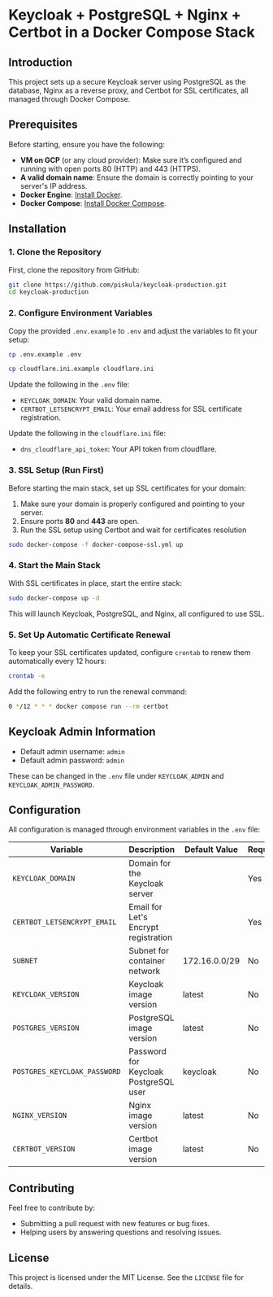 # Keycloak + PostgreSQL + Nginx + Certbot in a Docker Compose Stack

## Introduction

This project sets up a secure Keycloak server using PostgreSQL as the database, Nginx as a reverse proxy, and Certbot for SSL certificates, all managed through Docker Compose.

## Prerequisites

Before starting, ensure you have the following:

- **VM on GCP** (or any cloud provider): Make sure it’s configured and running with open ports 80 (HTTP) and 443 (HTTPS).
- **A valid domain name**: Ensure the domain is correctly pointing to your server's IP address.
- **Docker Engine**: [Install Docker](https://docs.docker.com/get-docker/).
- **Docker Compose**: [Install Docker Compose](https://docs.docker.com/compose/install/).

## Installation

### 1. Clone the Repository

First, clone the repository from GitHub:

```bash
git clone https://github.com/piskula/keycloak-production.git
cd keycloak-production
```

### 2. Configure Environment Variables

Copy the provided `.env.example` to `.env` and adjust the variables to fit your setup:

```bash
cp .env.example .env
```
```bash
cp cloudflare.ini.example cloudflare.ini
```

Update the following in the `.env` file:
- `KEYCLOAK_DOMAIN`: Your valid domain name.
- `CERTBOT_LETSENCRYPT_EMAIL`: Your email address for SSL certificate registration.

Update the following in the `cloudflare.ini` file:
- `dns_cloudflare_api_token`: Your API token from cloudflare.

### 3. SSL Setup (Run First)

Before starting the main stack, set up SSL certificates for your domain:

1. Make sure your domain is properly configured and pointing to your server.
2. Ensure ports **80** and **443** are open.
3. Run the SSL setup using Certbot and wait for certificates resolution

```bash
sudo docker-compose -f docker-compose-ssl.yml up
```

### 4. Start the Main Stack

With SSL certificates in place, start the entire stack:

```bash
sudo docker-compose up -d
```

This will launch Keycloak, PostgreSQL, and Nginx, all configured to use SSL.

### 5. Set Up Automatic Certificate Renewal

To keep your SSL certificates updated, configure `crontab` to renew them automatically every 12 hours:

```bash
crontab -e
```

Add the following entry to run the renewal command:

```bash
0 */12 * * * docker compose run --rm certbot
```

## Keycloak Admin Information

- Default admin username: `admin`
- Default admin password: `admin`

These can be changed in the `.env` file under `KEYCLOAK_ADMIN` and `KEYCLOAK_ADMIN_PASSWORD`.

## Configuration

All configuration is managed through environment variables in the `.env` file:

| **Variable**                  | **Description**                        | **Default Value**        | **Required** |
|-------------------------------|----------------------------------------|--------------------------|--------------|
| `KEYCLOAK_DOMAIN`              | Domain for the Keycloak server         |                          | Yes          |
| `CERTBOT_LETSENCRYPT_EMAIL`    | Email for Let's Encrypt registration   |                          | Yes          |
| `SUBNET`                       | Subnet for container network           | 172.16.0.0/29            | No           |
| `KEYCLOAK_VERSION`             | Keycloak image version                 | latest                   | No           |
| `POSTGRES_VERSION`             | PostgreSQL image version               | latest                   | No           |
| `POSTGRES_KEYCLOAK_PASSWORD`   | Password for Keycloak PostgreSQL user  | keycloak                 | No           |
| `NGINX_VERSION`                | Nginx image version                    | latest                   | No           |
| `CERTBOT_VERSION`              | Certbot image version                  | latest                   | No           |

## Contributing

Feel free to contribute by:

- Submitting a pull request with new features or bug fixes.
- Helping users by answering questions and resolving issues.

## License

This project is licensed under the MIT License. See the `LICENSE` file for details.
